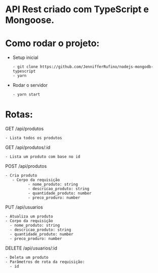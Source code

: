 # API Rest criado com TypeScript e Mongoose.

# Como rodar o projeto:

  * Setup inicial
     
        - git clone https://github.com/JennifferRufino/nodejs-mongodb-typescript
        - yarn
    
   * Rodar o servidor
   
         - yarn start
    
# Rotas:

 GET /api/produtos
 
    - Lista todos os produtos
  
  GET /api/produtos/:id
  
    - Lista um produto com base no id
    
  POST /api/produtos
  
    - Cria produto
       - Corpo da requisição
              - nome_produto: string
              - descricao_produto: string
              - quantidade_produto: number
              - preco_produro: number
      
  PUT /api/usuarios
  
    - Atualiza um produto
    - Corpo da requisição
      - nome_produto: string
      - descricao_produto: string
      - quantidade_produto: number
      - preco_produro: number
      
DELETE /api/usuarios/:id

    - Deleta um produto
    - Parâmetros de rota da requisição:
      - id
